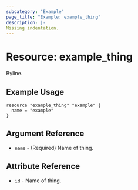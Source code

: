 ```yaml
---
subcategory: "Example"
page_title: "Example: example_thing"
description: |-
Missing indentation.
---
```


# Resource: example_thing

Byline.

## Example Usage

```hcl
resource "example_thing" "example" {
  name = "example"
}
```

## Argument Reference

* `name` - (Required) Name of thing.

## Attribute Reference

* `id` - Name of thing.
